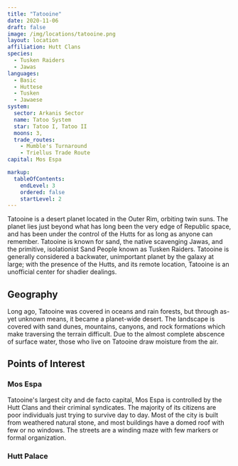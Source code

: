 ```yaml
---
title: "Tatooine"
date: 2020-11-06
draft: false
image: /img/locations/tatooine.png
layout: location
affiliation: Hutt Clans
species:
  - Tusken Raiders
  - Jawas
languages:
  - Basic
  - Huttese
  - Tusken
  - Jawaese
system: 
  sector: Arkanis Sector
  name: Tatoo System
  star: Tatoo I, Tatoo II
  moons: 3,
  trade_routes:
    - Mumble's Turnaround
    - Triellus Trade Route
capital: Mos Espa

markup:
  tableOfContents:
    endLevel: 3
    ordered: false
    startLevel: 2
---
```


Tatooine is a desert planet located in the Outer Rim, orbiting twin suns. The planet lies just beyond what has long been the very edge of Republic space, and has been under the control of the Hutts for as long as anyone can remember. Tatooine is known for sand, the native scavenging Jawas, and the primitive, isolationist Sand People known as Tusken Raiders. Tatooine is generally considered a backwater, unimportant planet by the galaxy at large; with the presence of the Hutts, and its remote location, Tatooine is an unofficial center for shadier dealings.

## Geography

Long ago, Tatooine was covered in oceans and rain forests, but through as-yet unknown means, it became a planet-wide desert. The landscape is covered with sand dunes, mountains, canyons, and rock formations which make traversing the terrain difficult. Due to the almost complete abscence of surface water, those who live on Tatooine draw moisture from the air.

## Points of Interest

### Mos Espa
Tatooine's largest city and de facto capital, Mos Espa is controlled by the Hutt Clans and their criminal syndicates. The majority of its citizens are poor individuals just trying to survive day to day. Most of the city is built from weathered natural stone, and most buildings have a domed roof with few or no windows. The streets are a winding maze with few markers or formal organization.

### Hutt Palace